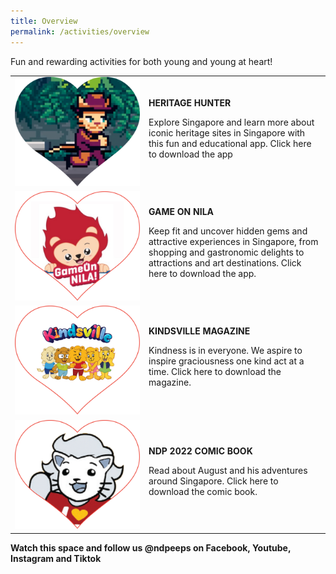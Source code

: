 ```yaml
---
title: Overview
permalink: /activities/overview
---
```

Fun and rewarding activities for both young and young at heart!
<table>
    <tbody>
    <tr>
        <td style="width: 200px"><img src="/images/Activities Images 20May2022 2pm.jpg" alt="Image"></td>
        <td> 
                        <b>HERITAGE HUNTER</b>
                        <p>Explore Singapore and learn more about iconic heritage sites 
    in Singapore with this fun and educational app. Click here to 
    download the app</p>
    </td>
</tr>
    <tr>
        <td style="width: 200px"><img src="/images/Activities Images 20May2022 2pm2.jpg" alt="Image"></td>
        <td>
                        <b>GAME ON NILA</b>
                        <p>Keep fit and uncover hidden gems and attractive experiences 
    in Singapore, from shopping and gastronomic delights to 
    attractions and art destinations. Click here to download the app.</p>
                </td>
    </tr>
    <tr>
        <td style="width: 200px"><img src="/images/Activities Images 20May2022 2pm3.jpg" alt="Image"></td>
        <td>
                        <b>KINDSVILLE MAGAZINE</b>
                        <p>Kindness is in everyone. We aspire to inspire graciousness one 
    kind act at a time. Click here to download the magazine.</p>
                </td>
    </tr>
    <tr>
        <td style="width: 200px"><img src="/images/Activities Images 20May2022 2pm4.jpg" alt="Image"></td>
        <td>
                        <b>NDP 2022 COMIC BOOK</b>
                        <p>Read about August and his adventures around Singapore. 
    Click here to download the comic book.</p>
                </td>
    </tr>	
    </tbody>
</table>

**Watch this space and follow us @ndpeeps on Facebook, Youtube, Instagram and Tiktok**